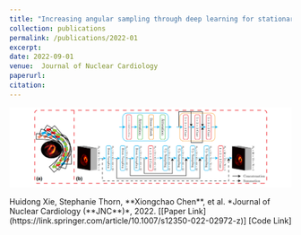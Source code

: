 ```yaml
---
title: "Increasing angular sampling through deep learning for stationary cardiac SPECT image reconstruction"
collection: publications
permalink: /publications/2022-01
excerpt: 
date: 2022-09-01
venue:  Journal of Nuclear Cardiology
paperurl:  
citation: 
---
```

<p align="center">
  <img width="750" src="../figures/2022-JNC-Xie.png">
</p>
Huidong Xie, Stephanie Thorn, **Xiongchao Chen**, et al. *Journal of Nuclear Cardiology (**JNC**)*, 2022.  
[[Paper Link](https://link.springer.com/article/10.1007/s12350-022-02972-z)] [Code Link]

